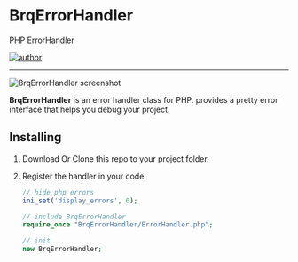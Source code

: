 # BrqErrorHandler
PHP ErrorHandler

[![author](https://img.shields.io/badge/author-brqnet.com-green)](http://brqnet.com/)


-----

![BrqErrorHandler screenshot](https://i.imgur.com/jcNI2YP.png)


**BrqErrorHandler** is an error handler class for PHP. 
provides a pretty
error interface that helps you debug your project.

## Installing

1. Download Or Clone this repo to your project folder.

1. Register the handler in your code:

    ```php
    // hide php errors
    ini_set('display_errors', 0);

    // include BrqErrorHandler
    require_once "BrqErrorHandler/ErrorHandler.php";

    // init
    new BrqErrorHandler;
    ```
